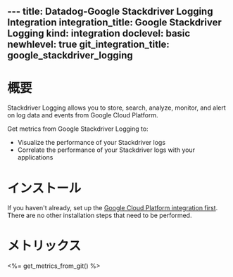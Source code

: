--- title: Datadog-Google Stackdriver Logging Integration integration_title: Google Stackdriver Logging kind: integration doclevel: basic newhlevel: true
git_integration_title: google_stackdriver_logging
---

# 概要
Stackdriver Logging allows you to store, search, analyze, monitor, and alert on log data and events from Google Cloud Platform.

Get metrics from Google Stackdriver Logging to:

* Visualize the performance of your Stackdriver logs
* Correlate the performance of your Stackdriver logs with your applications

# インストール

If you haven't already, set up the [Google Cloud Platform integration first](/integrations/google_cloud_platform). There are no other installation steps that need to be performed.

# メトリックス

<%= get_metrics_from_git() %>
